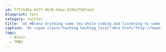 ```yaml
---
id: f7f1545a-6d7f-4b36-bdae-819e1fb87ea3
blueprint: text
category: twitter
title: 'At #Blenz drinking some tea while coding and listening to some #TMBG'
caption: 'At <span class="hashtag hashtag_local">#<a href="http://tweettemp.darylchymko.ca/?tag=blenz">Blenz</a> drinking some tea while coding and listening to some <span class="hashtag hashtag_local">#<a href="http://tweettemp.darylchymko.ca/?tag=tmbg">TMBG</a>'
tags:
  - Blenz
  - TMBG
---
```

